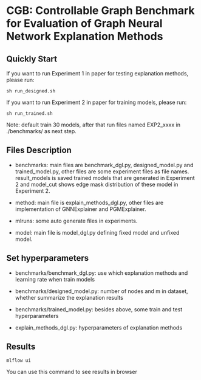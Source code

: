 # CGB: Controllable Graph Benchmark for Evaluation of Graph Neural Network Explanation Methods

## Quickly Start
If you want to run Experiment 1 in paper for testing explanation methods, please run:
```
sh run_designed.sh
```
If you want to run Experiment 2 in paper for training models, please run:
```
sh run_trained.sh
```
Note: default train 30 models, after that run files named EXP2_xxxx in ./benchmarks/ as next step.

## Files Description
* benchmarks: main files are benchmark_dgl.py, designed_model.py and trained_model.py, other files are some experiment files as file names. result_models is saved trained models that are generated in Experiment 2 and model_cut shows edge mask distribution of these model in Experiment 2. 

* method: main file is explain_methods_dgl.py, other files are implementation of GNNExplainer and PGMExplainer.

* mlruns: some auto generate files in experiments.

* model: main file is model_dgl.py defining fixed model and unfixed model.

## Set hyperparameters
* benchmarks/benchmark_dgl.py: use which explanation methods and learning rate when train models

* benchmarks/designed_model.py: number of nodes and m in dataset, whether summarize the explanation results

* benchmarks/trained_model.py: besides above, some train and test hyperparameters

* explain_methods_dgl.py: hyperparameters of explanation methods

## Results
```
mlflow ui
```
You can use this command to see results in browser